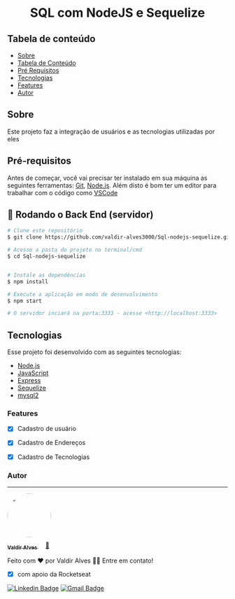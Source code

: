 <h1 align="center">SQL com NodeJS e Sequelize</h1>

Tabela de conteúdo
---
<!--ts-->
   * [Sobre](#sobre)
   * [Tabela de Conteúdo](#tabela-de-conteúdo)
   * [Pré Requisitos](#pré-requisitos)
   * [Tecnologias](#tecnologias)
   * [Features](#features)
   * [Autor](#autor)
<!--te-->

## Sobre

Este projeto faz a integração de usuários e as tecnologias utilizadas por eles


## Pré-requisitos

Antes de começar, você vai precisar ter instalado em sua máquina as seguintes ferramentas:
[Git](https://git-scm.com), [Node.js](https://nodejs.org/en/). 
Além disto é bom ter um editor para trabalhar com o código como [VSCode](https://code.visualstudio.com/)

## 🎲 Rodando o Back End (servidor)

```bash
# Clone este repositório
$ git clone https://github.com/valdir-alves3000/Sql-nodejs-sequelize.git

# Acesse a pasta do projeto no terminal/cmd
$ cd Sql-nodejs-sequelize


# Instale as dependências
$ npm install

# Execute a aplicação em modo de desenvolvimento
$ npm start

# O servidor inciará na porta:3333 - acesse <http://localhost:3333>
```


## Tecnologias

Esse projeto foi desenvolvido com as seguintes tecnologias:

- [Node.js](https://nodejs.org/en/)
- [JavaScript](https://developer.mozilla.org/pt-BR/docs/Web/JavaScript)
- [Express](https://www.npmjs.com/package/express)
- [Sequelize](https://sequelize.org/)
- [mysql2](https://www.npmjs.com/package/mysql2)



### Features

- [x] Cadastro de usuário
- [x] Cadastro de Endereços
- [x] Cadastro de Tecnologias


### Autor
---

<a href="https://github.com/valdir-alves3000/">
 <img style="border-radius: 50%; margin-bottom: 10px;" src="https://github.com/valdir-alves3000.png" width="100px;" alt=""/>
 <br />
 <sub style="margin-right: 1rem;"><b>Valdir Alves </b></sub>🚀</a> 


Feito com ❤️ por Valdir Alves 👋🏽 Entre em contato!
- [x] com apoio da Rocketseat

 [![Linkedin Badge](https://img.shields.io/badge/-Valdir-blue?style=flat-square&logo=Linkedin&logoColor=white&link=https://www.linkedin.com/in/valdiralves3000/)](http://linkedin.com/in/valdiralves3000) 
[![Gmail Badge](https://img.shields.io/badge/-valdiralves3000@gmail.com-c14438?style=flat-square&logo=Gmail&logoColor=white&link=mailto:valdiralves3000@gmail.com)](mailto:valdiralves3000@gmail.com)
